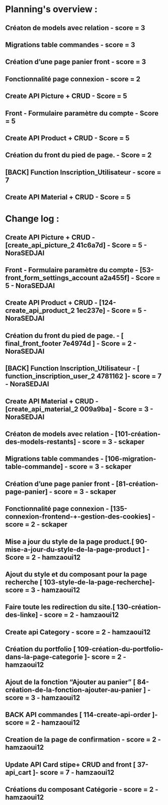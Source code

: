 # Planning's overview :

## Créaton de models avec relation - score = 3

## Migrations table commandes - score = 3

## Création d’une page panier front - score = 3

## Fonctionnalité page connexion - score = 2

## Create API Picture + CRUD - Score = 5

## Front - Formulaire paramètre du compte - Score = 5

## Create API Product + CRUD - Score = 5

## Création du front du pied de page. - Score = 2

## [BACK] Function Inscription_Utilisateur - score = 7

## Create API Material + CRUD - Score = 5

# Change log :

## Create API Picture + CRUD - [create_api_picture_2 41c6a7d] - Score = 5 - NoraSEDJAI

## Front - Formulaire paramètre du compte - [53-front_form_settings_account a2a455f] - Score = 5 - NoraSEDJAI

## Create API Product + CRUD - [124-create_api_product_2 1ec237e] - Score = 5 - NoraSEDJAI

## Création du front du pied de page. - [ final_front_footer 7e4974d ] - Score = 2 - NoraSEDJAI

## [BACK] Function Inscription_Utilisateur - [ function_inscription_user_2 4781162 ]- score = 7 - NoraSEDJAI

## Create API Material + CRUD - [create_api_material_2 009a9ba] - Score = 3 - NoraSEDJAI

## Créaton de models avec relation - [101-création-des-models-restants] - score = 3 - sckaper

## Migrations table commandes - [106-migration-table-commande] - score = 3 - sckaper

## Création d’une page panier front - [81-création-page-panier] - score = 3 - sckaper

## Fonctionnalité page connexion - [135-connexion-frontend-+-gestion-des-cookies] - score = 2 - sckaper

## Mise a jour du style de la page product.[ 90-mise-a-jour-du-style-de-la-page-product ] - Score = 2 - hamzaoui12

## Ajout du style et du composant pour la page recherche [ 103-style-de-la-page-recherche]- score = 3 - hamzaoui12

## Faire toute les redirection du site.[ 130-création-des-linke] - score = 2 - hamzaoui12

## Create api Category - score = 2 - hamzaoui12

## Création du portfolio [ 109-création-du-portfolio-dans-la-page-categorie ]- score = 2 - hamzaoui12

## Ajout de la fonction “Ajouter au panier” [ 84-création-de-la-fonction-ajouter-au-panier ] - score = 3 - hamzaoui12

## BACK API commandes [ 114-create-api-order ]- score = 2 - hamzaoui12

## Creation de la page de confirmation - score = 2 - hamzaoui12

## Update API Card stipe+ CRUD and front [ 37-api_cart ]- score = 7 - hamzaoui12

## Créations du composant Catégorie - score = 2 - hamzaoui12
